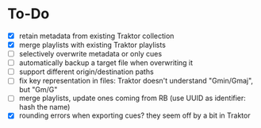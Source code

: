 # To-Do

- [x] retain metadata from existing Traktor collection
- [x] merge playlists with existing Traktor playlists
- [ ] selectively overwrite metadata or only cues
- [ ] automatically backup a target file when overwriting it
- [ ] support different origin/destination paths
- [ ] fix key representation in files: Traktor doesn't understand "Gmin/Gmaj", but "Gm/G"
- [ ] merge playlists, update ones coming from RB (use UUID as identifier: hash the name)
- [x] rounding errors when exporting cues? they seem off by a bit in Traktor